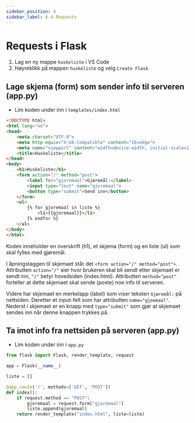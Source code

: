 ```yaml
---
sidebar_position: 4
sidebar_label: 6.4 Requests
---
```


# Requests i Flask

1. Lag en ny mappe `huskeliste` i VS Code
2. Høyreklikk på mappen `huskeliste` og velg `Create Flask`

## Lage skjema (form) som sender info til serveren (app.py)

- Lim koden under inn i `templates/index.html`

````html
<!DOCTYPE html>
<html lang="no">
<head>
    <meta charset="UTF-8">
    <meta http-equiv="X-UA-Compatible" content="IE=edge">
    <meta name="viewport" content="width=device-width, initial-scale=1.0">
    <title>Huskeliste</title>
</head>
<body>
    <h1>Huskeliste</h1>
    <form action="/" method="post">
        <label for="gjoremaal">Gjøremål:</label>
        <input type="text" name="gjoremaal">
        <button type="submit">Send inn</button>
    </form>
    <ul>
        {% for gjoremaal in liste %}
            <li>{{gjoremaal}}</li>
        {% endfor %}
    </ul>
</body>
</html>
````

Koden inneholder en overskrift (h1), et skjema (form) og en liste (ul) som skal fylles med gjøremål.

I åpningstaggen til skjemaet står det `<form action="/" method="post">`.
Attributten `action="/"` sier hvor brukeren skal bli sendt etter skjemaet er sendt inn, `"/"` betyr hovedsiden (index.html). 
Attributten `method="post"` forteller at dette skjemaet skal sende (poste) noe info til serveren.

Videre har skjemaet en merkelapp (label) som viser teksten `Gjøremål:` på nettsiden.
Deretter et input-felt som har attributten `name="gjoemaal"`.
Nederst i skjemaet er en knapp med `type="submit"` som gjør at skjemaet sendes inn når denne knappen trykkes på.


## Ta imot info fra nettsiden på serveren (app.py)

- Lim koden under inn i `app.py`

```python
from flask import Flask, render_template, request

app = Flask(__name__)

liste = []

@app.route('/', methods=['GET', 'POST'])
def index():
    if request.method == "POST":
        gjoremaal = request.form["gjoremaal"]
        liste.append(gjoremaal)
    return render_template("index.html", liste=liste)
```



